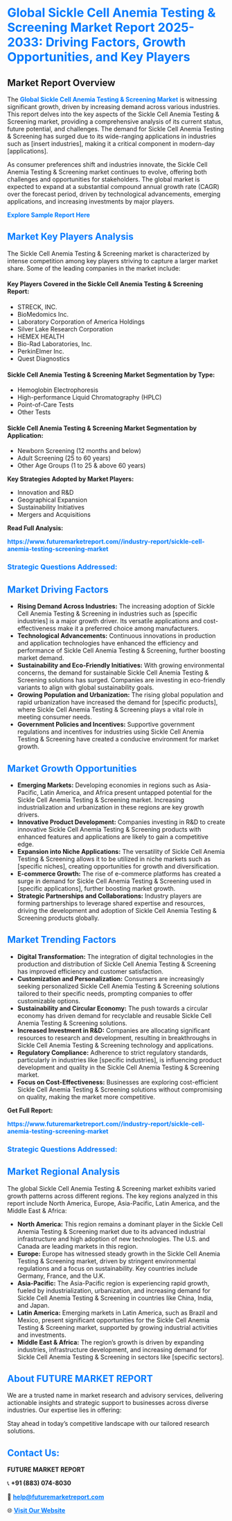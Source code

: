 <h1 style="color: #007BFF;">Global Sickle Cell Anemia Testing & Screening Market Report 2025-2033: Driving Factors, Growth Opportunities, and Key Players</h1>

<section id="overview">
<h2>Market Report Overview</h2>
<p>The <a href="https://www.futuremarketreport.com//industry-report/sickle-cell-anemia-testing-screening-market" style="color: #007BFF; text-decoration: none;"><strong>Global Sickle Cell Anemia Testing & Screening Market</strong></a> is witnessing significant growth, driven by increasing demand across various industries. This report delves into the key aspects of the Sickle Cell Anemia Testing & Screening market, providing a comprehensive analysis of its current status, future potential, and challenges. The demand for Sickle Cell Anemia Testing & Screening has surged due to its wide-ranging applications in industries such as [insert industries], making it a critical component in modern-day [applications].</p>
<p>As consumer preferences shift and industries innovate, the Sickle Cell Anemia Testing & Screening market continues to evolve, offering both challenges and opportunities for stakeholders. The global market is expected to expand at a substantial compound annual growth rate (CAGR) over the forecast period, driven by technological advancements, emerging applications, and increasing investments by major players.</p>
</section>

<section id="overview">
<p><a href="https://www.futuremarketreport.com//request-sample/reportId=57295" style="color: #007BFF; text-decoration: none;"><strong>Explore Sample Report Here</strong></a></p>
</section>

<section id="key-players">
<h2 style="color: #007BFF;">Market Key Players Analysis</h2>
<p>The Sickle Cell Anemia Testing & Screening market is characterized by intense competition among key players striving to capture a larger market share. Some of the leading companies in the market include:</p>
<h4>Key Players Covered in the Sickle Cell Anemia Testing & Screening Report:</h4>
<ul><li>STRECK, INC.</li><li>BioMedomics Inc.</li><li>Laboratory Corporation of America Holdings</li><li>Silver Lake Research Corporation</li><li>HEMEX HEALTH</li><li>Bio-Rad Laboratories, Inc.</li><li>PerkinElmer Inc.</li><li>Quest Diagnostics</li></ul>
<h4>Sickle Cell Anemia Testing & Screening Market Segmentation by Type:</h4>
<ul><li>Hemoglobin Electrophoresis</li><li>High-performance Liquid Chromatography (HPLC)</li><li>Point-of-Care Tests</li><li>Other Tests</li></ul>

<h4>Sickle Cell Anemia Testing & Screening Market Segmentation by Application:</h4>
<ul><li>Newborn Screening (12 months and below)</li><li>Adult Screening (25 to 60 years)</li><li>Other Age Groups (1 to 25 &amp; above 60 years)</li></ul>
<p><strong>Key Strategies Adopted by Market Players:</strong></p>
<ul>
<li>Innovation and R&D</li>
<li>Geographical Expansion</li>
<li>Sustainability Initiatives</li>
<li>Mergers and Acquisitions</li>
</ul>
</section>

<section>
<p><strong>Read Full Analysis: </strong></p><a href="https://www.futuremarketreport.com//industry-report/sickle-cell-anemia-testing-screening-market" style="color: #007BFF; text-decoration: none;"><strong>https://www.futuremarketreport.com//industry-report/sickle-cell-anemia-testing-screening-market</strong></a>
<h3 style="color: #007BFF;">Strategic Questions Addressed:</h3>
</section>

<section id="driving-factors">
<h2 style="color: #007BFF;">Market Driving Factors</h2>
<ul>
<li><strong>Rising Demand Across Industries:</strong> The increasing adoption of Sickle Cell Anemia Testing & Screening in industries such as [specific industries] is a major growth driver. Its versatile applications and cost-effectiveness make it a preferred choice among manufacturers.</li>
<li><strong>Technological Advancements:</strong> Continuous innovations in production and application technologies have enhanced the efficiency and performance of Sickle Cell Anemia Testing & Screening, further boosting market demand.</li>
<li><strong>Sustainability and Eco-Friendly Initiatives:</strong> With growing environmental concerns, the demand for sustainable Sickle Cell Anemia Testing & Screening solutions has surged. Companies are investing in eco-friendly variants to align with global sustainability goals.</li>
<li><strong>Growing Population and Urbanization:</strong> The rising global population and rapid urbanization have increased the demand for [specific products], where Sickle Cell Anemia Testing & Screening plays a vital role in meeting consumer needs.</li>
<li><strong>Government Policies and Incentives:</strong> Supportive government regulations and incentives for industries using Sickle Cell Anemia Testing & Screening have created a conducive environment for market growth.</li>
</ul>
</section>

<section id="growth-opportunities">
<h2 style="color: #007BFF;">Market Growth Opportunities</h2>
<ul>
<li><strong>Emerging Markets:</strong> Developing economies in regions such as Asia-Pacific, Latin America, and Africa present untapped potential for the Sickle Cell Anemia Testing & Screening market. Increasing industrialization and urbanization in these regions are key growth drivers.</li>
<li><strong>Innovative Product Development:</strong> Companies investing in R&D to create innovative Sickle Cell Anemia Testing & Screening products with enhanced features and applications are likely to gain a competitive edge.</li>
<li><strong>Expansion into Niche Applications:</strong> The versatility of Sickle Cell Anemia Testing & Screening allows it to be utilized in niche markets such as [specific niches], creating opportunities for growth and diversification.</li>
<li><strong>E-commerce Growth:</strong> The rise of e-commerce platforms has created a surge in demand for Sickle Cell Anemia Testing & Screening used in [specific applications], further boosting market growth.</li>
<li><strong>Strategic Partnerships and Collaborations:</strong> Industry players are forming partnerships to leverage shared expertise and resources, driving the development and adoption of Sickle Cell Anemia Testing & Screening products globally.</li>
</ul>
</section>

<section id="trending-factors">
<h2 style="color: #007BFF;">Market Trending Factors</h2>
<ul>
<li><strong>Digital Transformation:</strong> The integration of digital technologies in the production and distribution of Sickle Cell Anemia Testing & Screening has improved efficiency and customer satisfaction.</li>
<li><strong>Customization and Personalization:</strong> Consumers are increasingly seeking personalized Sickle Cell Anemia Testing & Screening solutions tailored to their specific needs, prompting companies to offer customizable options.</li>
<li><strong>Sustainability and Circular Economy:</strong> The push towards a circular economy has driven demand for recyclable and reusable Sickle Cell Anemia Testing & Screening solutions.</li>
<li><strong>Increased Investment in R&D:</strong> Companies are allocating significant resources to research and development, resulting in breakthroughs in Sickle Cell Anemia Testing & Screening technology and applications.</li>
<li><strong>Regulatory Compliance:</strong> Adherence to strict regulatory standards, particularly in industries like [specific industries], is influencing product development and quality in the Sickle Cell Anemia Testing & Screening market.</li>
<li><strong>Focus on Cost-Effectiveness:</strong> Businesses are exploring cost-efficient Sickle Cell Anemia Testing & Screening solutions without compromising on quality, making the market more competitive.</li>
</ul>
</section>

<section>
<p><strong>Get Full Report: </strong></p><a href="https://www.futuremarketreport.com//industry-report/sickle-cell-anemia-testing-screening-market" style="color: #007BFF; text-decoration: none;"><strong>https://www.futuremarketreport.com//industry-report/sickle-cell-anemia-testing-screening-market</strong></a>
<h3 style="color: #007BFF;">Strategic Questions Addressed:</h3>
</section>


<section id="regional-analysis">
<h2 style="color: #007BFF;">Market Regional Analysis</h2>
<p>The global Sickle Cell Anemia Testing & Screening market exhibits varied growth patterns across different regions. The key regions analyzed in this report include North America, Europe, Asia-Pacific, Latin America, and the Middle East & Africa:</p>
<ul>
<li><strong>North America:</strong> This region remains a dominant player in the Sickle Cell Anemia Testing & Screening market due to its advanced industrial infrastructure and high adoption of new technologies. The U.S. and Canada are leading markets in this region.</li>
<li><strong>Europe:</strong> Europe has witnessed steady growth in the Sickle Cell Anemia Testing & Screening market, driven by stringent environmental regulations and a focus on sustainability. Key countries include Germany, France, and the U.K.</li>
<li><strong>Asia-Pacific:</strong> The Asia-Pacific region is experiencing rapid growth, fueled by industrialization, urbanization, and increasing demand for Sickle Cell Anemia Testing & Screening in countries like China, India, and Japan.</li>
<li><strong>Latin America:</strong> Emerging markets in Latin America, such as Brazil and Mexico, present significant opportunities for the Sickle Cell Anemia Testing & Screening market, supported by growing industrial activities and investments.</li>
<li><strong>Middle East & Africa:</strong> The region’s growth is driven by expanding industries, infrastructure development, and increasing demand for Sickle Cell Anemia Testing & Screening in sectors like [specific sectors].</li>
</ul>
</section>

<footer>
<h2 style="color: #007BFF;">About FUTURE MARKET REPORT</h2>
<p>We are a trusted name in market research and advisory services, delivering actionable insights and strategic support to businesses across diverse industries. Our expertise lies in offering:</p>

<p>Stay ahead in today’s competitive landscape with our tailored research solutions.</p>

<h2 style="color: #007BFF;">Contact Us:</h2>
<p><strong>FUTURE MARKET REPORT</strong></p>
<p>📞 <strong>+91 (883) 074-8030</strong></p>
<p>📧 <strong><a href="mailto:help@futuremarketreport.com" style="color: #007BFF;">help@futuremarketreport.com</a></strong></p>
<p>🌐 <strong><a href="https://www.futuremarketreport.com/" style="color: #007BFF;">Visit Our Website</a></strong></p>
</footer>